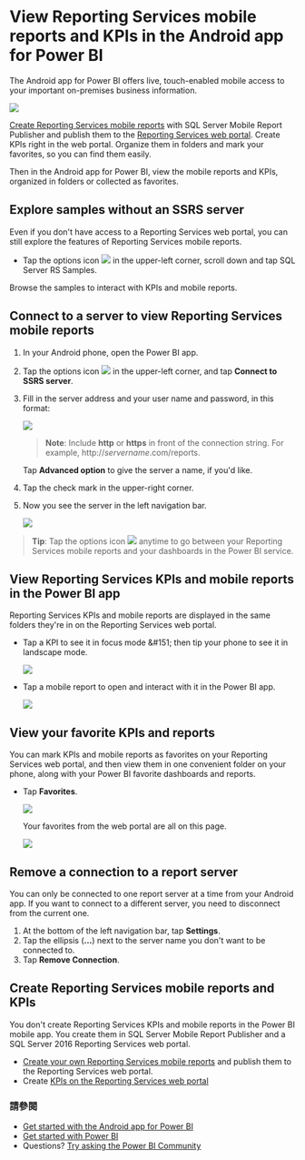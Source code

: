 <properties 
   pageTitle="View Reporting Services mobile reports and KPIs in the Android app"
   description="The Android app for Power BI offers live, touch-enabled mobile access to your important on-premises business information."
   services="powerbi" 
   documentationCenter="" 
   authors="maggiesMSFT" 
   manager="mblythe" 
   backup=""
   editor=""
   tags=""
   qualityFocus="no"
   qualityDate=""/>
 
<tags
   ms.service="powerbi"
   ms.devlang="NA"
   ms.topic="article"
   ms.tgt_pltfrm="NA"
   ms.workload="powerbi"
   ms.date="09/26/2016"
   ms.author="maggies"/>

# View Reporting Services mobile reports and KPIs in the Android app for Power BI 
The Android app for Power BI offers live, touch-enabled mobile access to your important on-premises business information. 

![](media/powerbi-mobile-android-kpis-mobile-reports/pbi_ssrs_and_foldrs.png)

<bpt id="p1">[</bpt>Create Reporting Services mobile reports<ept id="p1">](https://msdn.microsoft.com/library/mt652547.aspx)</ept> with SQL Server Mobile Report Publisher and publish them to the <bpt id="p2">[</bpt>Reporting Services web portal<ept id="p2">](https://msdn.microsoft.com/library/mt637133.aspx)</ept>. Create KPIs right in the web portal. Organize them in folders and mark your favorites, so you can find them easily. 

Then in the Android app for Power BI, view the mobile reports and KPIs, organized in folders or collected as favorites. 

## Explore samples without an SSRS server

Even if you don't have access to a Reporting Services web portal, you can still explore the features of Reporting Services mobile reports. 

-  Tap the options icon <ph id="ph1">![](media/powerbi-mobile-android-kpis-mobile-reports/pbi_and_menuiconbordr.png)</ph> in the upper-left corner, scroll down and tap SQL Server RS Samples.

Browse the samples to interact with KPIs and mobile reports.

## Connect to a server to view Reporting Services mobile reports 

1.  In your Android phone, open the Power BI app.
  
3. Tap the options icon <ph id="ph1">![](media/powerbi-mobile-android-kpis-mobile-reports/pbi_and_menuiconbordr.png)</ph> in the upper-left corner, and tap <bpt id="p1">**</bpt>Connect to SSRS server<ept id="p1">**</ept>.

4. Fill in the server address and your user name and password, in this format:

    ![](media/powerbi-mobile-android-kpis-mobile-reports/pbi_ssrs_and_connect.png)

    ><bpt id="p1">**</bpt>Note<ept id="p1">**</ept>: Include <bpt id="p2">**</bpt>http<ept id="p2">**</ept> or <bpt id="p3">**</bpt>https<ept id="p3">**</ept> in front of the connection string. For example, http://<bpt id="p1">*</bpt>servername<ept id="p1">*</ept>.com/reports.

    Tap <bpt id="p1">**</bpt>Advanced option<ept id="p1">**</ept> to give the server a name, if you'd like.

3. Tap the check mark in the upper-right corner.

5.  Now you see the server in the left navigation bar.

    ![](media/powerbi-mobile-android-kpis-mobile-reports/pbi_ssrs_server.png)

><bpt id="p1">**</bpt>Tip<ept id="p1">**</ept>: Tap the options icon <ph id="ph1">![](media/powerbi-mobile-android-kpis-mobile-reports/pbi_and_menuiconbordr.png)</ph> anytime to go between your Reporting Services mobile reports and your dashboards in the Power BI service. 

## View Reporting Services KPIs and mobile reports in the Power BI app

Reporting Services KPIs and mobile reports are displayed in the same folders they're in on the Reporting Services web portal. 

- Tap a KPI to see it in focus mode &amp;#151; then tip your phone to see it in landscape mode.

    ![](media/powerbi-mobile-android-kpis-mobile-reports/pbi_and_ssrs_tilelndscpbrdr.png)

- Tap a mobile report to open and interact with it in the Power BI app.

    ![](media/powerbi-mobile-android-kpis-mobile-reports/pbi_and_ssrs_rpt.png)

## View your favorite KPIs and reports

You can mark KPIs and mobile reports as favorites on your Reporting Services web portal, and then view them in one convenient folder on your phone, along with your Power BI favorite dashboards and reports.

-  Tap <bpt id="p1">**</bpt>Favorites<ept id="p1">**</ept>.

    ![](media/powerbi-mobile-android-kpis-mobile-reports/pbi_and_ssrs_favemenu.png)
   
    Your favorites from the web portal are all on this page.

    ![](media/powerbi-mobile-android-kpis-mobile-reports/power-bi-android-ssrs-favorites.png)

## Remove a connection to a report server

You can only be connected to one report server at a time from your Android app. If you want to connect to a different server, you need to disconnect from the current one.

1. At the bottom of the left navigation bar, tap <bpt id="p1">**</bpt>Settings<ept id="p1">**</ept>.
2. Tap the ellipsis (<bpt id="p1">**</bpt>...<ept id="p1">**</ept>) next to the server name you don't want to be connected to.
3. Tap <bpt id="p1">**</bpt>Remove Connection<ept id="p1">**</ept>.


## Create Reporting Services mobile reports and KPIs

You don't create Reporting Services KPIs and mobile reports in the Power BI mobile app. You create them in SQL Server Mobile Report Publisher and a SQL Server 2016 Reporting Services web portal.

- <bpt id="p1">[</bpt>Create your own Reporting Services mobile reports<ept id="p1">](https://msdn.microsoft.com/library/mt652547.aspx)</ept> and publish them to the Reporting Services web portal.
- Create <bpt id="p1">[</bpt>KPIs on the Reporting Services web portal<ept id="p1">](https://msdn.microsoft.com/library/mt683632.aspx)</ept>

### 請參閱  
- [Get started with the Android app for Power BI](powerbi-mobile-android-app-get-started.md)  
- [Get started with Power BI](powerbi-service-get-started.md)  
- Questions? [Try asking the Power BI Community](http://community.powerbi.com/)
